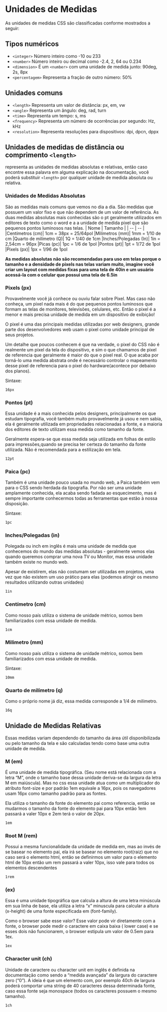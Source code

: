 # Unidades de Medidas

As unidades de medidas CSS são classificadas conforme mostrados a seguir:

## Tipos numéricos

* `<integer>` Número inteiro como -10 ou 233
* `<number>` Número inteiro ou decimal como -2.4, 2, 64 ou 0.234
* `<dimension>` É um `<number>` com uma unidade de medida junto: 90deg, 2s, 8px
* `<percentagem>` Representa a fração de outro número: 50%

## Unidades comuns

* `<length>` Representa um valor de distância: px, em, vw
* `<angle>` Representa um ângulo: deg, rad, turn
* `<time>` Representa um tempo: s, ms
* `<frequency>` Representa um número de ocorrências por segundo: Hz, kHz
* `<resolution>` Representa resoluções para dispositivos: dpi, dpcn, dppx

## Unidades de medidas de distância ou comprimento `<length>`

representa as unidades de medidas absolutas e relativas, então caso encontre essa palavra em alguma explicação na documentação, você poderá substituir `<length>` por qualquer unidade de medida absoluta ou relativa.

### Unidades de Medidas Absolutas

São as medidas mais comuns que vemos no dia a dia.  São medidas que possuem um valor fixo e que não dependem de um valor de referência. As duas medidas absolutas mais conhecidas são o pt geralmente utilizados em editores de texto como o word e a a unidade de medida pixel que são pequenos pontos luminosos nas telas. 
|  Nome          |              Tamanho             |
| --             | --                               |
|Centímetros (cm)|		1cm = 38px = 25/64pol
|Milímetros (mm)|		1mm = 1/10 de cm
|Quarto de milímetro (Q)|		1Q = 1/40 de 1cm
|Inches/Polegadas (In)|		1in = 2,54cm = 96px
|Picas (pc)|			1pc = 1/6 de 1pol
|Pontos (pt)|			1pt = 1/72 de 1pol
|Pixels (px)|			1px = 1/96 de 1pol


**As medidas absolutas não são recomendadas para uso em telas porque o tamanho e a densidade de pixels nas telas variam muito, imagine você criar um layout com medidas fixas para uma tela de 40in e um usuário acessá-la com o celular que possui uma tela de 6.5in**

### Pixels (px)

Provavelmente você já conhece ou ouviu falar sobre Pixel. Mas caso não conheça, um pixel  nada mais é do que pequenos pontos luminosos que formam as telas de monitores, televisões, celulares, etc. Então o pixel é a menor e mais precisa unidade de medida em um dispositivo de exibição!

O pixel é uma das principais medidas utilizadas por web designers, grande parte dos desenvolvedores web usam o pixel como unidade principal de seus projetos.

Um detalhe que poucos conhecem é que na verdade, o pixel do CSS não é realmente um pixel da tela do dispositivo, e sim o que chamamos de pixel de referencia que geralmente é maior do que o pixel real. O que acaba por torná-lo uma medida abstrata onde é necessário controlar o mapeamento desse pixel de referencia para o pixel do hardware(acontece por debaixo dos planos).

Sintaxe:

```css
16px
```

### Pontos (pt)

Essa unidade é a mais conhecida pelos designers, principalmente os que estudam tipografia, você também muito provavelmente já usou e nem sabia, ela é geralmente utilizada em propriedades relacionadas a fonte, e a maioria dos editores de texto utilizam essa medida como tamanho da fonte.

Geralmente espera-se que essa medida seja utilizada em folhas de estilo para impressões,quando se precisa ter certeza do tamanho da fonte utilizada. Não é recomendada para a estilização em tela.

```css
12pt
```

### Paica (pc)

Também é uma unidade pouco usada no mundo web, a Paica também vem para o CSS sendo herdada da tipografia. Por não ser uma unidade amplamente conhecida, ela acaba sendo fadada ao esquecimento, mas é sempre importante conhecermos todas as ferramentas que estão à nossa disposição.

Sintaxe:

```css
1pc
```

### Inches/Polegadas (in)

Polegada ou inch em inglês é mais uma unidade de medida que conhecemos do mundo das medidas absolutas - geralmente vemos elas quando queremos comprar uma nova TV ou Monitor, mas essa unidade também existe no mundo web.

Apesar de existirem, elas não costumam ser utilizadas em projetos, uma vez que não existem um uso prático para elas (podemos atingir os mesmo resultados utilizando outras unidades)

```css
1in
```

### Centímetro (cm)
Como nosso país utiliza o sistema de unidade métrico, somos bem familiarizados com essa unidade de medida.

```css
1cm
```

### Milimetro (mm)
Como nosso país utiliza o sistema de unidade métrico, somos bem familiarizados com essa unidade de medida.

Sintaxe:

```css
10mm
```

### Quarto de milímetro (q)
Como o próprio nome já diz, essa medida corresponde a 1/4 de milímetro.

```css
16q
```
## Unidade de Medidas Relativas

Essas medidas variam dependendo do tamanho da área útil disponibilizada ou pelo tamanho da tela e são calculadas tendo como base uma outra unidade de medida.

### M (em)

É uma unidade de medida tipográfica. (Seu nome está relacionada com a letra “M”, onde o tamanho base dessa unidade deriva-se da largura da letra M em maiúscula). Mas no css essa unidade atua como um multiplicador do atributo font-size e por padrão 1em equivale  a 16px, pois os navegadores usam 16px como tamanho padrão para as fontes.

Ela utiliza o tamanho da fonte do elemento pai como referencia, então se mudarmos o tamanho da fonte do elemento pai para 10px então 1em passará a valer 10px e 2em terá o valor de 20px.

```css
1em
```

### Root M (rem)

Possui a mesma funcionalidade da unidade de medida em, mas ao invés de se basear no elemento pai, ela irá se basear no elemento root(raiz) que no caso será o elemento html, então se definirmos um valor para o elemento html de 10px então um rem passará a valer 10px, isso vale para todos os elementos descendentes

```css
1rem
```

### (ex)

Essa é uma unidade tipográfica que calcula a altura de uma letra minúscula em sua linha de base, ela utiliza a letra “x” minuscula para calcular a altura (x-height) de uma fonte especificada em (font-family).

Como o browser sabe esse valor? Esse valor pode vir diretamente com a fonte, o browser pode medir o caractere em caixa baixa ( lower case) e se esses dois não funcionarem, o browser estipula um valor de 0.5em para 1ex.

```css
1ex
```

### Character unit (ch)

Unidade de caractere ou character unit em inglês é definida na documentação como sendo a “medida avançada” da largura do caractere zero (“0”). A ideia é que um elemento com, por exemplo 40ch de largura poderá comportar uma string de 40 caracteres dessa determinada fonte, caso essa fonte seja monospace (todos os caracteres possuem o mesmo tamanho).

```css
1ch
```

